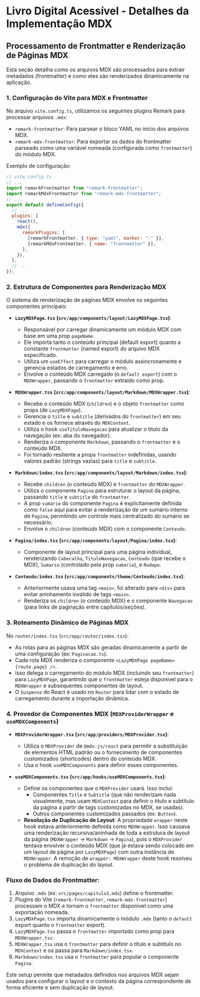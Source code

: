 # Livro Digital Acessível - Detalhes da Implementação MDX

## Processamento de Frontmatter e Renderização de Páginas MDX

Esta seção detalha como os arquivos MDX são processados para extrair metadados (frontmatter) e como eles são renderizados dinamicamente na aplicação.

### 1. Configuração do Vite para MDX e Frontmatter

No arquivo `vite.config.ts`, utilizamos os seguintes plugins Remark para processar arquivos `.mdx`:

- `remark-frontmatter`: Para parsear o bloco YAML no início dos arquivos MDX.
- `remark-mdx-frontmatter`: Para exportar os dados do frontmatter parseado como uma variável nomeada (configurada como `frontmatter`) do módulo MDX.

Exemplo de configuração:

```javascript
// vite.config.ts
// ...
import remarkFrontmatter from "remark-frontmatter";
import remarkMdxFrontmatter from "remark-mdx-frontmatter";
// ...
export default defineConfig({
  // ...
  plugins: [
    react(),
    mdx({
      remarkPlugins: [
        [remarkFrontmatter, { type: "yaml", marker: "-" }],
        [remarkMdxFrontmatter, { name: "frontmatter" }],
      ],
    }),
  ],
  // ...
});
```

### 2. Estrutura de Componentes para Renderização MDX

O sistema de renderização de páginas MDX envolve os seguintes componentes principais:

- **`LazyMDXPage.tsx` (`src/app/components/layout/LazyMDXPage.tsx`)**:

  - Responsável por carregar dinamicamente um módulo MDX com base em uma prop `pageName`.
  - Ele importa tanto o conteúdo principal (default export) quanto a constante `frontmatter` (named export) do arquivo MDX especificado.
  - Utiliza um `useEffect` para carregar o módulo assincronamente e gerencia estados de carregamento e erro.
  - Envolve o conteúdo MDX carregado (o `default export`) com o `MDXWrapper`, passando o `frontmatter` extraído como prop.

- **`MDXWrapper.tsx` (`src/app/components/layout/Markdown/MDXWrapper.tsx`)**:

  - Recebe o conteúdo MDX (`children`) e o objeto `frontmatter` como props (de `LazyMDXPage`).
  - Gerencia o `title` e `subtitle` (derivados do `frontmatter`) em seu estado e os fornece através do `MDXContext`.
  - Utiliza o hook `useTituloNavegacao` para atualizar o título da navegação (ex: aba do navegador).
  - Renderiza o componente `Markdown`, passando o `frontmatter` e o conteúdo MDX.
  - Foi tornado resiliente a props `frontmatter` indefinidas, usando valores padrão (strings vazias) para `title` e `subtitle`.

- **`Markdown/index.tsx` (`src/app/components/layout/Markdown/index.tsx`)**:

  - Recebe `children` (o conteúdo MDX) e `frontmatter` do `MDXWrapper`.
  - Utiliza o componente `Pagina` para estruturar o layout da página, passando `title` e `subtitle` do `frontmatter`.
  - A prop `sumario` do componente `Pagina` é explicitamente definida como `false` aqui para evitar a renderização de um sumário interno de `Pagina`, permitindo um controle mais centralizado do sumário se necessário.
  - Envolve o `children` (conteúdo MDX) com o componente `Conteudo`.

- **`Pagina/index.tsx` (`src/app/components/layout/Pagina/index.tsx`)**:

  - Componente de layout principal para uma página individual, renderizando `Cabecalho`, `TituloNavegacao`, `Conteudo` (que recebe o MDX), `Sumario` (controlado pela prop `sumario`), e `Rodape`.

- **`Conteudo/index.tsx` (`src/app/components/theme/Conteudo/index.tsx`)**:
  - Anteriormente usava uma tag `<main>`, foi alterado para `<div>` para evitar aninhamento inválido de tags `<main>`.
  - Renderiza os `children` (o conteúdo MDX) e o componente `Navegacao` (para links de paginação entre capítulos/seções).

### 3. Roteamento Dinâmico de Páginas MDX

No `router/index.tsx` (`src/app/router/index.tsx`):

- As rotas para as páginas MDX são geradas dinamicamente a partir de uma configuração (ex: `Paginacao.ts`).
- Cada rota MDX renderiza o componente `<LazyMDXPage pageName={route.page} />`.
- Isso delega o carregamento do módulo MDX (incluindo seu `frontmatter`) para `LazyMDXPage`, garantindo que o `frontmatter` esteja disponível para o `MDXWrapper` e subsequentes componentes de layout.
- O `Suspense` do React é usado no `Router` para lidar com o estado de carregamento durante a importação dinâmica.

### 4. Provedor de Componentes MDX (`MDXProviderWrapper` e `useMDXComponents`)

- **`MDXProviderWrapper.tsx` (`src/app/providers/MDXProvider.tsx`)**:

  - Utiliza o `MDXProvider` de `@mdx-js/react` para permitir a substituição de elementos HTML padrão ou o fornecimento de componentes customizados (shortcodes) dentro do conteúdo MDX.
  - Usa o hook `useMDXComponents` para definir esses componentes.

- **`useMDXComponents.tsx` (`src/app/hooks/useMDXComponents.tsx`)**:
  - Define os componentes que o `MDXProvider` usará. Isso inclui:
    - Componentes `Title` e `Subtitle` (que não renderizam nada visualmente, mas usam `MDXContext` para definir o título e subtítulo da página a partir de tags customizadas no MDX, se usadas).
    - Outros componentes customizados passados (ex: `Button`).
  - **Resolução de Duplicação de Layout**: A propriedade `wrapper` neste hook estava anteriormente definida como `MDXWrapper`. Isso causava uma renderização recursiva/aninhada de toda a estrutura de layout da página (`MDXWrapper` -> `Markdown` -> `Pagina`), pois o `MDXProvider` tentava envolver o conteúdo MDX (que já estava sendo colocado em um layout de página por `LazyMDXPage`) com outra instância de `MDXWrapper`. A remoção de `wrapper: MDXWrapper` deste hook resolveu o problema de duplicação do layout.

### Fluxo de Dados do Frontmatter:

1.  Arquivo `.mdx` (ex: `src/pages/capitulo1.mdx`) define o frontmatter.
2.  Plugins do Vite (`remark-frontmatter`, `remark-mdx-frontmatter`) processam o MDX e tornam o `frontmatter` disponível como uma exportação nomeada.
3.  `LazyMDXPage.tsx` importa dinamicamente o módulo `.mdx` (tanto o `default` export quanto o `frontmatter` export).
4.  `LazyMDXPage.tsx` passa o `frontmatter` importado como prop para `MDXWrapper.tsx`.
5.  `MDXWrapper.tsx` usa o `frontmatter` para definir o título e subtítulo no `MDXContext` e os passa para `Markdown/index.tsx`.
6.  `Markdown/index.tsx` usa o `frontmatter` para popular o componente `Pagina`.

Este setup permite que metadados definidos nos arquivos MDX sejam usados para configurar o layout e o contexto da página correspondente de forma eficiente e sem duplicação de layout.
